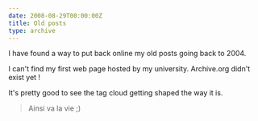 ```yaml
---
date: 2008-08-29T00:00:00Z
title: Old posts
type: archive
---
```


I have found a way to put back online my old posts going back to 2004.

I can't find my first web page hosted by my university. Archive.org didn't exist yet !

It's pretty good to see the tag cloud getting shaped the way it is.

> Ainsi va la vie ;)